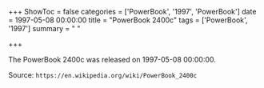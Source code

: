 +++
ShowToc = false
categories = ['PowerBook', '1997', 'PowerBook']
date = 1997-05-08 00:00:00
title = "PowerBook 2400c"
tags = ['PowerBook', '1997']
summary = " "

+++

The PowerBook 2400c was released on 1997-05-08 00:00:00.

Source: `https://en.wikipedia.org/wiki/PowerBook_2400c`
